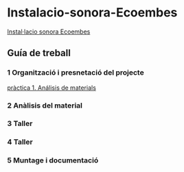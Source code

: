 # Instalacio-sonora-Ecoembes
 [Instal·lacio sonora Ecoembes](https://github.com/arquesm/TdPiED/blob/master/Instalacio_sonora.md)

## Guía de treball
### 1 Organització i presnetació del projecte
[pràctica 1. Análisis de materials](materials.md)
### 2 Anàlisis del material
### 3 Taller
### 4 Taller
### 5 Muntage i documentació
